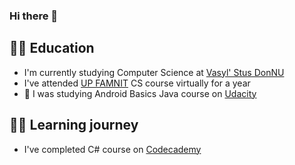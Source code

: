 ### Hi there 👋

## 👨‍🎓 Education
- I'm currently studying Computer Science at [Vasyl' Stus DonNU](https://www.donnu.edu.ua/en/)
- I've attended [UP FAMNIT](https://www.famnit.upr.si/en) CS course virtually for a year
- 📱 I was studying Android Basics Java course on [Udacity](https://www.udacity.com/)

## 👨‍💻 Learning journey
- I've completed C# course on [Codecademy](https://www.codecademy.com/)

<!--
**MrKurbangaliev/MrKurbangaliev** is a ✨ _special_ ✨ repository because its `README.md` (this file) appears on your GitHub profile.

Here are some ideas to get you started:

- 🔭 I’m currently working on ...
- 🌱 I’m currently learning ...
- 👯 I’m looking to collaborate on ...
- 🤔 I’m looking for help with ...
- 💬 Ask me about ...
- 📫 How to reach me: ...
- 😄 Pronouns: ...
- ⚡ Fun fact: ...
-->
